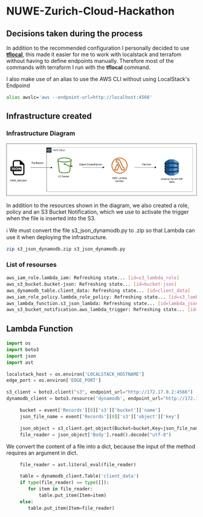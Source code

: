 # NUWE-Zurich-Cloud-Hackathon


## Decisions taken during the process

In addition to the recommended configuration I personally decided to use [**tflocal**](https://docs.localstack.cloud/user-guide/integrations/terraform/), this made it easier for me to work with localstack and terrafom without having to define endpoints manually.
Therefore most of the commands with terraform I run with the **tflocal** command.

I also make use of an alias to use the AWS CLI without using LocalStack's Endpoind

```bash
alias awslc='aws --endpoint-url=http://localhost:4566'  
```

## Infrastructure created

### Infrastructure Diagram

![Infrastructure Diagram](https://github.com/mdcravero/NUWE-Zurich-Cloud-Hackathon/blob/main/Zurich%20Cloud%20Hackathon%20Diagram.jpg)

In addition to the resources shown in the diagram, we also created a role, policy and an S3 Bucket Notification, which we use to activate the trigger when the file is inserted into the S3.

:information_source: We must convert the file s3_json_dynamodb.py to .zip so that Lambda can use it when deploying the infrastructure.

```bash
zip s3_json_dynamodb.zip s3_json_dynamodb.py
```

### List of resourses
```bash
aws_iam_role.lambda_iam: Refreshing state... [id=s3_lambda_role]
aws_s3_bucket.bucket-json: Refreshing state... [id=bucket-json]
aws_dynamodb_table.client_data: Refreshing state... [id=client_data]
aws_iam_role_policy.lambda_role_policy: Refreshing state... [id=s3_lambda_role:s3_lambda_policy]
aws_lambda_function.s3_json_lambda: Refreshing state... [id=lambda_json]
aws_s3_bucket_notification.aws_lambda_trigger: Refreshing state... [id=bucket-json]
```

## Lambda Function

```python
import os
import boto3
import json
import ast
```

```python
localstack_host = os.environ['LOCALSTACK_HOSTNAME']
edge_port = os.environ['EDGE_PORT']
```

```python
s3_client = boto3.client("s3", endpoint_url="http://172.17.0.2:4566")
dynamodb_client = boto3.resource('dynamodb', endpoint_url="http://172.17.0.2:4566")
```

```python    
     bucket = event['Records'][0]['s3']['bucket']['name']
     json_file_name = event['Records'][0]['s3']['object']['key']
```    
```python       
     json_object = s3_client.get_object(Bucket=bucket,Key=json_file_name)
     file_reader = json_object['Body'].read().decode("utf-8")
```

We convert the content of a file into a dict, because the input of the method requires an argument in dict.
```python      
     file_reader = ast.literal_eval(file_reader)
```

```python
     table = dynamodb_client.Table('client_data')
     if type(file_reader) == type([]):
        for item in file_reader:
            table.put_item(Item=item) 
     else:
        table.put_item(Item=file_reader) 
```